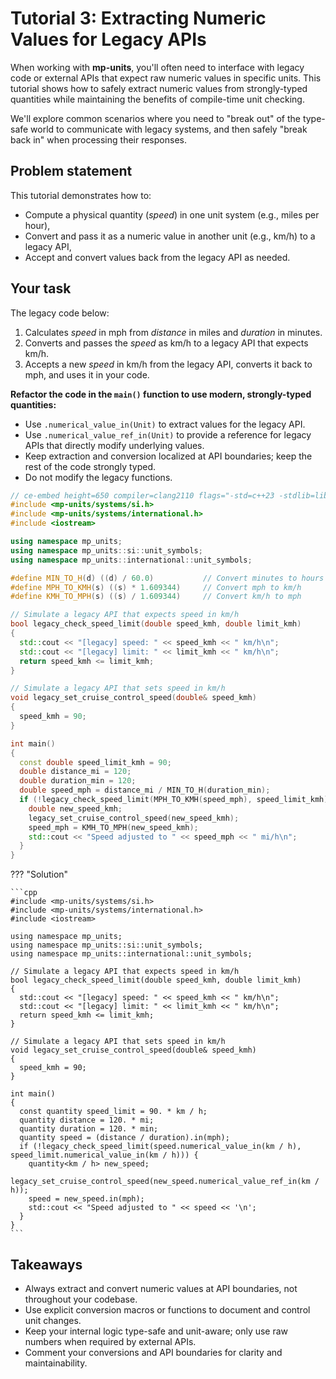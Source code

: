 # Tutorial 3: Extracting Numeric Values for Legacy APIs

When working with **mp-units**, you'll often need to interface with legacy code or
external APIs that expect raw numeric values in specific units. This tutorial shows how
to safely extract numeric values from strongly-typed quantities while maintaining the
benefits of compile-time unit checking.

We'll explore common scenarios where you need to "break out" of the type-safe world to
communicate with legacy systems, and then safely "break back in" when processing their
responses.

## Problem statement

This tutorial demonstrates how to:

- Compute a physical quantity (_speed_) in one unit system (e.g., miles per hour),
- Convert and pass it as a numeric value in another unit (e.g., km/h) to a legacy API,
- Accept and convert values back from the legacy API as needed.

## Your task

The legacy code below:

1. Calculates _speed_ in mph from _distance_ in miles and _duration_ in minutes.
2. Converts and passes the _speed_ as km/h to a legacy API that expects km/h.
3. Accepts a new _speed_ in km/h from the legacy API,
   converts it back to mph, and uses it in your code.

**Refactor the code in the `main()` function to use modern, strongly-typed quantities:**

- Use `.numerical_value_in(Unit)` to extract values for the legacy API.
- Use `.numerical_value_ref_in(Unit)` to provide a reference for legacy APIs
  that directly modify underlying values.
- Keep extraction and conversion localized at API boundaries;
  keep the rest of the code strongly typed.
- Do not modify the legacy functions.

```cpp
// ce-embed height=650 compiler=clang2110 flags="-std=c++23 -stdlib=libc++ -O3" mp-units=trunk
#include <mp-units/systems/si.h>
#include <mp-units/systems/international.h>
#include <iostream>

using namespace mp_units;
using namespace mp_units::si::unit_symbols;
using namespace mp_units::international::unit_symbols;

#define MIN_TO_H(d) ((d) / 60.0)           // Convert minutes to hours
#define MPH_TO_KMH(s) ((s) * 1.609344)     // Convert mph to km/h
#define KMH_TO_MPH(s) ((s) / 1.609344)     // Convert km/h to mph

// Simulate a legacy API that expects speed in km/h
bool legacy_check_speed_limit(double speed_kmh, double limit_kmh)
{
  std::cout << "[legacy] speed: " << speed_kmh << " km/h\n";
  std::cout << "[legacy] limit: " << limit_kmh << " km/h\n";
  return speed_kmh <= limit_kmh;
}

// Simulate a legacy API that sets speed in km/h
void legacy_set_cruise_control_speed(double& speed_kmh)
{
  speed_kmh = 90;
}

int main()
{
  const double speed_limit_kmh = 90;
  double distance_mi = 120;
  double duration_min = 120;
  double speed_mph = distance_mi / MIN_TO_H(duration_min);
  if (!legacy_check_speed_limit(MPH_TO_KMH(speed_mph), speed_limit_kmh)) {
    double new_speed_kmh;
    legacy_set_cruise_control_speed(new_speed_kmh);
    speed_mph = KMH_TO_MPH(new_speed_kmh);
    std::cout << "Speed adjusted to " << speed_mph << " mi/h\n";
  }
}
```

??? "Solution"

    ```cpp
    #include <mp-units/systems/si.h>
    #include <mp-units/systems/international.h>
    #include <iostream>

    using namespace mp_units;
    using namespace mp_units::si::unit_symbols;
    using namespace mp_units::international::unit_symbols;

    // Simulate a legacy API that expects speed in km/h
    bool legacy_check_speed_limit(double speed_kmh, double limit_kmh)
    {
      std::cout << "[legacy] speed: " << speed_kmh << " km/h\n";
      std::cout << "[legacy] limit: " << limit_kmh << " km/h\n";
      return speed_kmh <= limit_kmh;
    }

    // Simulate a legacy API that sets speed in km/h
    void legacy_set_cruise_control_speed(double& speed_kmh)
    {
      speed_kmh = 90;
    }

    int main()
    {
      const quantity speed_limit = 90. * km / h;
      quantity distance = 120. * mi;
      quantity duration = 120. * min;
      quantity speed = (distance / duration).in(mph);
      if (!legacy_check_speed_limit(speed.numerical_value_in(km / h), speed_limit.numerical_value_in(km / h))) {
        quantity<km / h> new_speed;
        legacy_set_cruise_control_speed(new_speed.numerical_value_ref_in(km / h));
        speed = new_speed.in(mph);
        std::cout << "Speed adjusted to " << speed << '\n';
      }
    }
    ```

## Takeaways

- Always extract and convert numeric values at API boundaries,
  not throughout your codebase.
- Use explicit conversion macros or functions to document and control unit changes.
- Keep your internal logic type-safe and unit-aware;
  only use raw numbers when required by external APIs.
- Comment your conversions and API boundaries for clarity and maintainability.
